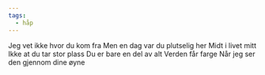 ```yaml
---
tags:
  - håp
---
```

Jeg vet ikke hvor du kom fra
Men en dag var du plutselig her
Midt i livet mitt
Ikke at du tar stor plass 
Du er bare en del av alt
Verden får farge
Når jeg ser den 
gjennom dine øyne
